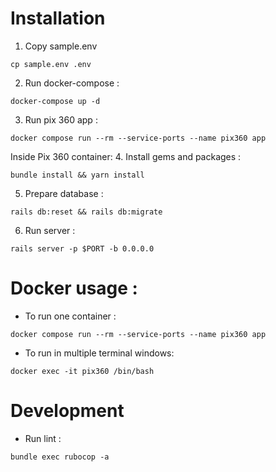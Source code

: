 # Installation

1. Copy sample.env

```shell
cp sample.env .env
```

2. Run docker-compose :
```shell
docker-compose up -d
```

3. Run pix 360 app :
```shell
docker compose run --rm --service-ports --name pix360 app
```

Inside Pix 360 container:
4. Install gems and packages :
````shell
bundle install && yarn install
````

5. Prepare database :
````shell
rails db:reset && rails db:migrate
````

6. Run server :
````shell
rails server -p $PORT -b 0.0.0.0
````

# Docker usage :

- To run one container :

```shell
docker compose run --rm --service-ports --name pix360 app
```

- To run in multiple terminal windows:
```shell
docker exec -it pix360 /bin/bash
```

# Development

- Run lint :

```shell
bundle exec rubocop -a
```
